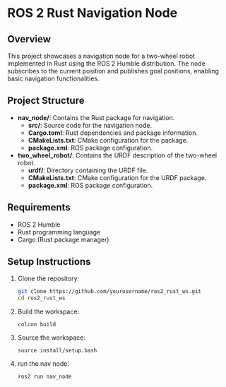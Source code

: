 # ROS 2 Rust Navigation Node

## Overview

This project showcases a navigation node for a two-wheel robot implemented in Rust using the ROS 2 Humble distribution. The node subscribes to the current position and publishes goal positions, enabling basic navigation functionalities.

## Project Structure

-   **nav_node/**: Contains the Rust package for navigation.
    -   **src/**: Source code for the navigation node.
    -   **Cargo.toml**: Rust dependencies and package information.
    -   **CMakeLists.txt**: CMake configuration for the package.
    -   **package.xml**: ROS package configuration.
-   **two_wheel_robot/**: Contains the URDF description of the two-wheel robot.
    -   **urdf/**: Directory containing the URDF file.
    -   **CMakeLists.txt**: CMake configuration for the URDF package.
    -   **package.xml**: ROS package configuration.

## Requirements

-   ROS 2 Humble
-   Rust programming language
-   Cargo (Rust package manager)

## Setup Instructions

1. Clone the repository:

    ```bash
    git clone https://github.com/yourusername/ros2_rust_ws.git
    cd ros2_rust_ws
    ```

2. Build the workspace:

    ```
    colcon build
    ```

3. Source the workspace:

    ```
    source install/setup.bash
    ```

4. run the nav node:

    ```
    ros2 run nav_node
    ```
